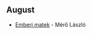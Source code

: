 
August
------
  * [Emberi matek](https://www.libri.hu/konyv/mero_laszlo.emberi-matek.html) - Mérő László
